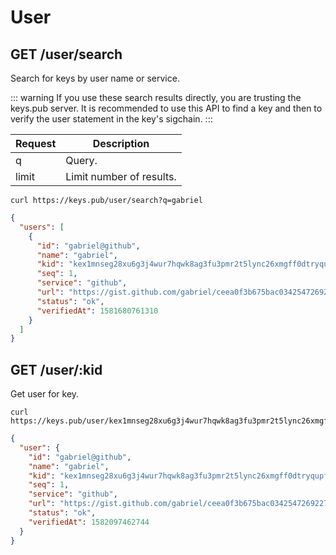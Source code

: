 # User

## GET /user/search

Search for keys by user name or service.

::: warning
If you use these search results directly, you are trusting the keys.pub server.
It is recommended to use this API to find a key and then to verify the user statement in the key's sigchain.
:::

| Request | Description              |
| ------- | ------------------------ |
| q       | Query.                   |
| limit   | Limit number of results. |

```shell
curl https://keys.pub/user/search?q=gabriel
```

```json
{
  "users": [
    {
      "id": "gabriel@github",
      "name": "gabriel",
      "kid": "kex1mnseg28xu6g3j4wur7hqwk8ag3fu3pmr2t5lync26xmgff0dtryqupf80c",
      "seq": 1,
      "service": "github",
      "url": "https://gist.github.com/gabriel/ceea0f3b675bac03425472692273cf52",
      "status": "ok",
      "verifiedAt": 1581680761310
    }
  ]
}
```

## GET /user/:kid

Get user for key.

```shell
curl https://keys.pub/user/kex1mnseg28xu6g3j4wur7hqwk8ag3fu3pmr2t5lync26xmgff0dtryqupf80c
```

```json
{
  "user": {
    "id": "gabriel@github",
    "name": "gabriel",
    "kid": "kex1mnseg28xu6g3j4wur7hqwk8ag3fu3pmr2t5lync26xmgff0dtryqupf80c",
    "seq": 1,
    "service": "github",
    "url": "https://gist.github.com/gabriel/ceea0f3b675bac03425472692273cf52",
    "status": "ok",
    "verifiedAt": 1582097462744
  }
}
```
